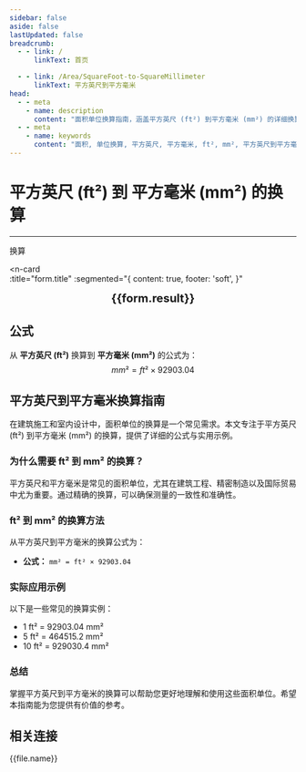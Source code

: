 ```yaml
---
sidebar: false
aside: false
lastUpdated: false
breadcrumb:
  - - link: /
      linkText: 首页

  - - link: /Area/SquareFoot-to-SquareMillimeter
      linkText: 平方英尺到平方毫米
head:
  - - meta
    - name: description
      content: "面积单位换算指南，涵盖平方英尺 (ft²) 到平方毫米 (mm²) 的详细换算公式与说明。"
  - - meta
    - name: keywords
      content: "面积, 单位换算, 平方英尺, 平方毫米, ft², mm², 平方英尺到平方毫米, 面积换算指南, 平方英尺到平方毫米换算, ft²到mm²换算, 平方英尺转平方毫米, 英尺平方到平方毫米, 平方英尺平方毫米换算器, ft²转mm², 平方英尺换算平方毫米, 英尺平方转平方毫米, 平方英尺到平方毫米转换, ft²平方毫米换算, 平方英尺平方毫米计算, 英尺平方平方毫米换算, 平方英尺转换平方毫米, ft²到平方毫米, 平方英尺平方毫米转换器, 英尺平方到平方毫米换算, 平方英尺平方毫米换算公式, ft²转换平方毫米, 平方英尺到平方毫米计算, 英尺平方转换平方毫米, 平方英尺平方毫米换算表, ft²平方毫米转换, 平方英尺转平方毫米计算, 英尺平方平方毫米转换, 平方英尺到平方毫米换算工具, ft²到平方毫米换算, 平方英尺平方毫米单位换算, 面积换算"
---
```

# 平方英尺 (ft²) 到 平方毫米 (mm²) 的换算
---
<script setup>
import { onMounted, reactive, inject, ref } from 'vue'
import { NButton, NForm, NFormItem, NInput, NInputNumber, NSelect, NCard, useMessage,NGrid ,NGi } from 'naive-ui'
import { defineClientComponent } from 'vitepress'
import { Area } from '../files';
const seoKey = [
  '平方英尺到平方毫米换算',
  'ft²到mm²换算',
  '平方英尺转平方毫米',
  '英尺平方到平方毫米',
  '平方英尺平方毫米换算器',
  'ft²转mm²',
  '平方英尺换算平方毫米',
  '英尺平方转平方毫米',
  '平方英尺到平方毫米转换',
  'ft²平方毫米换算',
  '平方英尺平方毫米计算',
  '英尺平方平方毫米换算',
  '平方英尺转换平方毫米',
  'ft²到平方毫米',
  '平方英尺平方毫米转换器',
  '英尺平方到平方毫米换算',
  '平方英尺平方毫米换算公式',
  'ft²转换平方毫米',
  '平方英尺到平方毫米计算',
  '英尺平方转换平方毫米',
  '平方英尺平方毫米换算表',
  'ft²平方毫米转换',
  '平方英尺转平方毫米计算',
  '英尺平方平方毫米转换',
  '平方英尺到平方毫米换算工具',
  'ft²到平方毫米换算',
  '平方英尺平方毫米单位换算',
  '面积换算'
]
const convert = inject('convert')

const form = reactive({
  number: null,
  result: '',
  title: '平方英尺 (ft²) 到 平方毫米 (mm²) 的换算',
})

const convertHandler = () => {
  if (form.number !== null && !isNaN(form.number)) {
    const convertedValue = parseFloat(form.number) * 92903.04
    form.result = `${form.number}ft² = ${convertedValue.toFixed(2)}mm²`
  } else {
    form.result = '请输入有效的数值。'
  }
}
</script>

<n-form size="large" :model="form">
  <n-form-item label="平方英尺 (ft²)">
    <n-input-number v-model:value="form.number" placeholder="输入平方英尺" style="width: 100%" />
  </n-form-item>
  <n-form-item>
    <n-button type="info" @click="convertHandler" block>换算</n-button>
  </n-form-item>
</n-form>

<n-card  
  :title="form.title"
  :segmented="{
    content: true,
    footer: 'soft',
  }"
>
  <div  style="text-align:center;font-size:20px;">
    <strong>{{form.result}}</strong>
  </div>
    <template #footer>
    <div>
      <span v-for="item of seoKey">{{item}}，</span>
    </div>
  </template>
</n-card>

## 公式

从 **平方英尺 (ft²)** 换算到 **平方毫米 (mm²)** 的公式为：
$$ mm² = ft² \times 92903.04 $$

## 平方英尺到平方毫米换算指南

在建筑施工和室内设计中，面积单位的换算是一个常见需求。本文专注于平方英尺 (ft²) 到平方毫米 (mm²) 的换算，提供了详细的公式与实用示例。

### 为什么需要 ft² 到 mm² 的换算？

平方英尺和平方毫米是常见的面积单位，尤其在建筑工程、精密制造以及国际贸易中尤为重要。通过精确的换算，可以确保测量的一致性和准确性。

### ft² 到 mm² 的换算方法

从平方英尺到平方毫米的换算公式为：

- **公式：** `mm² = ft² × 92903.04`

### 实际应用示例

以下是一些常见的换算实例：

- 1 ft² = 92903.04 mm²
- 5 ft² = 464515.2 mm²
- 10 ft² = 929030.4 mm²

### 总结

掌握平方英尺到平方毫米的换算可以帮助您更好地理解和使用这些面积单位。希望本指南能为您提供有价值的参考。

## 相关连接
<n-grid x-gap="12" :cols="2">
  <n-gi v-for="(file, index) in Area" :key="index">
    <n-button
      text
      tag="a"
      :href="file.path"
      type="info"
    >
      {{file.name}}
    </n-button>
  </n-gi>
</n-grid>